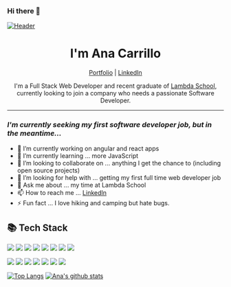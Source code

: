 ### Hi there 👋
[![Header](https://raw.githubusercontent.com/acarrillo3/acarrillo3/master/aboutme.png "Header")](https://anacarrillo.dev/)

<!--
**acarrillo3/acarrillo3** is a ✨ _special_ ✨ repository because its `README.md` (this file) appears on your GitHub profile.
Here are some ideas to get you started:

- 🔭 I’m currently working on ...
- 🌱 I’m currently learning ...
- 👯 I’m looking to collaborate on ...
- 🤔 I’m looking for help with ...
- 💬 Ask me about ...
- 📫 How to reach me: ...
- 😄 Pronouns: ...
- ⚡ Fun fact: ...
-->

<h1 align="center"> I'm Ana Carrillo </h1>
<p align="center">
  <a href="http://anacarrillo.dev/" target="_blank">Portfolio</a>
  |
  <a href="linkedin.com/in/acarrillo9724/" target="_blank">LinkedIn</a>
</p>

<p align="center">I'm a Full Stack Web Developer and recent graduate of <a href="https://lambdaschool.com/" target="_blank">Lambda School</a>, currently looking to join a company who needs a passionate Software Developer.</p>

---

### _I'm currently seeking my first software developer job, but in the meantime..._

- 🔭 I’m currently working on angular and react apps 
- 🌱 I’m currently learning ... more JavaScript
- 🤝 I’m looking to collaborate on ... anything I get the chance to (including open source projects)
- 🤔 I’m looking for help with ... getting my first full time web developer job
- 💬 Ask me about ... my time at Lambda School 
- 📫 How to reach me ... [LinkedIn](https://www.linkedin.com/in/acarrillo9724/)
- ⚡ Fun fact ... I love hiking and camping but hate bugs.

## 📚 Tech Stack

![](https://img.shields.io/badge/OS-macOS-informational?style=flat&logo=apple&logoColor=white&color=black)
![](https://img.shields.io/badge/code-Python-informational?style=flat&logo=python&logoColor=white&color=black)
![](https://img.shields.io/badge/code-JavaScript-informational?style=flat&logo=javascript&logoColor=white&color=black)
![](https://img.shields.io/badge/code-HTML-informational?style=flat&logo=html5&logoColor=white&color=black)
![](https://img.shields.io/badge/code-CSS-informational?style=flat&logo=css3&logoColor=white&color=black)
![](https://img.shields.io/badge/code-React-informational?style=flat&logo=react&logoColor=white&color=black)
![](https://img.shields.io/badge/code-ReactNative-informational?style=flat&logo=react&logoColor=white&color=black)
![](https://img.shields.io/badge/code-Node-informational?style=flat&logo=node.js&logoColor=white&color=black)

![](https://img.shields.io/badge/code-SASS-informational?style=flat&logo=sass&logoColor=white&color=black)
![](https://img.shields.io/badge/code-Jest-informational?style=flat&logo=jest&logoColor=white&color=black)
![](https://img.shields.io/badge/code-SQLite-informational?style=flat&logo=sqlite&logoColor=white&color=black)
![](https://img.shields.io/badge/code-Git-informational?style=flat&logo=git&logoColor=white&color=black)
![](https://img.shields.io/badge/code-Redux-informational?style=flat&logo=redux&logoColor=white&color=black)
![](https://img.shields.io/badge/code-Knex-informational?style=flat&logo=Knex.js&logoColor=white&color=black)
![](https://img.shields.io/badge/code-PostgreSQL-informational?style=flat&logo=postgresql&logoColor=white&color=black)

<!-- Add shields to your GitHub [here](https://shields.io/) -->

[![Top Langs](https://github-readme-stats.vercel.app/api/top-langs/?username=acarrillo3&theme=vision-friendly-dark&hide=tsql,html)](https://github.com/acarrillo3/github-readme-stats)
[![Ana's github stats](https://github-readme-stats.vercel.app/api?username=acarrillo3&show_icons=true&theme=vision-friendly-dark)](https://github.com/acarrillo3/github-readme-stats)

<!--Add stats to your GitHub [here](https://github.com/anuraghazra/github-readme-stats) -->
